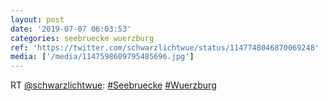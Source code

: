 ```yaml
---
layout: post
date: '2019-07-07 06:03:53'
categories: seebruecke wuerzburg
ref: 'https://twitter.com/schwarzlichtwue/status/1147748046870069248'
media: ['/media/1147598609795485696.jpg']
---
```

RT [@schwarzlichtwue](https://twitter.com/schwarzlichtwue): [#Seebruecke](/t/seebruecke) [#Wuerzburg](/t/wuerzburg) 